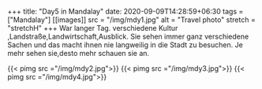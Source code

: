 +++
title: "Day5 in Mandalay"
date: 2020-09-09T14:28:59+06:30
tags  = ["Mandalay"]
[[images]]
  src  = "/img/mdy1.jpg"
  alt  = "Travel photo"
  stretch = "stretchH"
+++
War langer Tag.  verschiedene Kultur ,Landstraße,Landwirtschaft,Ausblick.
Sie sehen immer ganz verschiedene Sachen und das macht ihnen nie langweilig in die Stadt zu besuchen. Je mehr sehen sie,desto mehr schauen sie an.
<!--more-->
{{< pimg src ="/img/mdy2.jpg">}}
{{< pimg src ="/img/mdy3.jpg">}}
{{< pimg src ="/img/mdy4.jpg">}}
